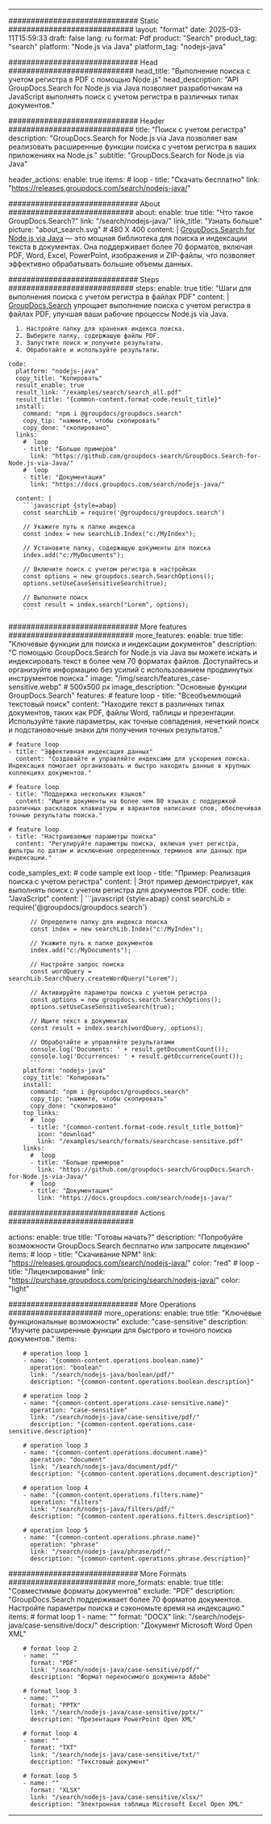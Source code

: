 
---
############################# Static ############################
layout: "format"
date:  2025-03-11T15:59:33
draft: false
lang: ru
format: Pdf
product: "Search"
product_tag: "search"
platform: "Node.js via Java"
platform_tag: "nodejs-java"

############################# Head ############################
head_title: "Выполнение поиска с учетом регистра в PDF с помощью Node.js"
head_description: "API GroupDocs.Search for Node.js via Java позволяет разработчикам на JavaScript выполнять поиск с учетом регистра в различных типах документов."

############################# Header ############################
title: "Поиск с учетом регистра" 
description: "GroupDocs.Search for Node.js via Java позволяет вам реализовать расширенные функции поиска с учетом регистра в ваших приложениях на Node.js."
subtitle: "GroupDocs.Search for Node.js via Java" 

header_actions:
  enable: true
  items:
    #  loop
    - title: "Скачать бесплатно"
      link: "https://releases.groupdocs.com/search/nodejs-java/"
      
############################# About ############################
about:
    enable: true
    title: "Что такое GroupDocs.Search?"
    link: "/search/nodejs-java/"
    link_title: "Узнать больше"
    picture: "about_search.svg" # 480 X 400
    content: |
       [GroupDocs.Search for Node.js via Java](/search/nodejs-java/) — это мощная библиотека для поиска и индексации текста в документах. Она поддерживает более 70 форматов, включая PDF, Word, Excel, PowerPoint, изображения и ZIP-файлы, что позволяет эффективно обрабатывать большие объемы данных.

############################# Steps ############################
steps:
    enable: true
    title: "Шаги для выполнения поиска с учетом регистра в файлах PDF"
    content: |
      [GroupDocs.Search](/search/nodejs-java/) упрощает выполнение поиска с учетом регистра в файлах PDF, улучшая ваши рабочие процессы Node.js via Java.
      
      1. Настройте папку для хранения индекса поиска.
      2. Выберите папку, содержащую файлы PDF.
      3. Запустите поиск и получите результаты.
      4. Обработайте и используйте результаты.
   
    code:
      platform: "nodejs-java"
      copy_title: "Копировать"
      result_enable: true
      result_link: "/examples/search/search_all.pdf"
      result_title: "{common-content.format-code.result_title}"
      install:
        command: "npm i @groupdocs/groupdocs.search"
        copy_tip: "нажмите, чтобы скопировать"
        copy_done: "скопировано"
      links:
        #  loop
        - title: "Больше примеров"
          link: "https://github.com/groupdocs-search/GroupDocs.Search-for-Node.js-via-Java/"
        #  loop
        - title: "Документация"
          link: "https://docs.groupdocs.com/search/nodejs-java/"
          
      content: |
        ```javascript {style=abap}
        const searchLib = require('@groupdocs/groupdocs.search')

        // Укажите путь к папке индекса
        const index = new searchLib.Index("c:/MyIndex");

        // Установите папку, содержащую документы для поиска
        index.add("c:/MyDocuments");

        // Включите поиск с учетом регистра в настройках
        const options = new groupdocs.search.SearchOptions();
        options.setUseCaseSensitiveSearch(true);

        // Выполните поиск
        const result = index.search("Lorem", options);
        ```            

############################# More features ############################
more_features:
  enable: true
  title: "Ключевые функции для поиска и индексации документов"
  description: "С помощью GroupDocs.Search for Node.js via Java вы можете искать и индексировать текст в более чем 70 форматах файлов. Доступайтесь и организуйте информацию без усилий с использованием продвинутых инструментов поиска."
  image: "/img/search/features_case-sensitive.webp" # 500x500 px
  image_description: "Основные функции GroupDocs.Search"
  features:
    # feature loop
    - title: "Всеобъемлющий текстовый поиск"
      content: "Находите текст в различных типах документов, таких как PDF, файлы Word, таблицы и презентации. Используйте такие параметры, как точные совпадения, нечеткий поиск и подстановочные знаки для получения точных результатов."

    # feature loop
    - title: "Эффективная индексация данных"
      content: "Создавайте и управляйте индексами для ускорения поиска. Индексация помогает организовать и быстро находить данные в крупных коллекциях документов."

    # feature loop
    - title: "Поддержка нескольких языков"
      content: "Ищите документы на более чем 80 языках с поддержкой различных раскладок клавиатуры и вариантов написания слов, обеспечивая точные результаты поиска."

    # feature loop
    - title: "Настраиваемые параметры поиска"
      content: "Регулируйте параметры поиска, включая учет регистра, фильтры по датам и исключение определенных терминов или данных при индексации."
      
  code_samples_ext:
    # code sample ext loop
    - title: "Пример: Реализация поиска с учетом регистра"
      content: |
        Этот пример демонстрирует, как выполнять поиск с учетом регистра для документов PDF.
      code:
        title: "JavaScript"
        content: |
          ```javascript {style=abap}
          const searchLib = require('@groupdocs/groupdocs.search')
          
          // Определите папку для индекса поиска
          const index = new searchLib.Index("c:/MyIndex");
              
          // Укажите путь к папке документов
          index.add("c:/MyDocuments");

          // Настройте запрос поиска
          const wordQuery = searchLib.SearchQuery.createWordQuery("Lorem");

          // Активируйте параметры поиска с учетом регистра
          const options = new groupdocs.search.SearchOptions();
          options.setUseCaseSensitiveSearch(true);

          // Ищите текст в документах
          const result = index.search(wordQuery, options);
          
          // Обработайте и управляйте результатами
          console.log('Documents: ' + result.getDocumentCount());
          console.log('Occurrences: ' + result.getOccurrenceCount());
          ```
        platform: "nodejs-java"
        copy_title: "Копировать"
        install:
          command: "npm i @groupdocs/groupdocs.search"
          copy_tip: "нажмите, чтобы скопировать"
          copy_done: "скопировано"
        top_links:
          #  loop
          - title: "{common-content.format-code.result_title_bottom}"
            icon: "download"
            link: "/examples/search/formats/searchcase-sensitive.pdf"
        links:
          #  loop
          - title: "Больше примеров"
            link: "https://github.com/groupdocs-search/GroupDocs.Search-for-Node.js-via-Java/"
          #  loop
          - title: "Документация"
            link: "https://docs.groupdocs.com/search/nodejs-java/"
            

            


############################# Actions ############################

actions:
  enable: true
  title: "Готовы начать?"
  description: "Попробуйте возможности GroupDocs.Search бесплатно или запросите лицензию"
  items:
    #  loop
    - title: "Скачивание NPM"
      link: "https://releases.groupdocs.com/search/nodejs-java/"
      color: "red"
        #  loop
    - title: "Лицензирование"
      link: "https://purchase.groupdocs.com/pricing/search/nodejs-java/"
      color: "light"


############################# More Operations #####################
more_operations:
    enable: true
    title: "Ключевые функциональные возможности"
    exclude: "case-sensitive"
    description: "Изучите расширенные функции для быстрого и точного поиска документов."
    items: 
          
        # operation loop 1
        - name: "{common-content.operations.boolean.name}"
          operation: "boolean"
          link: "/search/nodejs-java/boolean/pdf/"
          description: "{common-content.operations.boolean.description}"

        # operation loop 2
        - name: "{common-content.operations.case-sensitive.name}"
          operation: "case-sensitive"
          link: "/search/nodejs-java/case-sensitive/pdf/"
          description: "{common-content.operations.case-sensitive.description}"

        # operation loop 3
        - name: "{common-content.operations.document.name}"
          operation: "document"
          link: "/search/nodejs-java/document/pdf/"
          description: "{common-content.operations.document.description}"

        # operation loop 4
        - name: "{common-content.operations.filters.name}"
          operation: "filters"
          link: "/search/nodejs-java/filters/pdf/"
          description: "{common-content.operations.filters.description}"

        # operation loop 5
        - name: "{common-content.operations.phrase.name}"
          operation: "phrase"
          link: "/search/nodejs-java/phrase/pdf/"
          description: "{common-content.operations.phrase.description}"
          
        
          
############################# More Formats ########################
more_formats:
    enable: true
    title: "Совместимые форматы документов"
    exclude: "PDF"
    description: "GroupDocs.Search поддерживает более 70 форматов документов. Настройте параметры поиска и сэкономьте время на индексацию."
    items: 
        # format loop 1
        - name: ""
          format: "DOCX"
          link: "/search/nodejs-java/case-sensitive/docx/"
          description: "Документ Microsoft Word Open XML"
          
        # format loop 2
        - name: ""
          format: "PDF"
          link: "/search/nodejs-java/case-sensitive/pdf/"
          description: "Формат переносимого документа Adobe"
          
        # format loop 3
        - name: ""
          format: "PPTX"
          link: "/search/nodejs-java/case-sensitive/pptx/"
          description: "Презентация PowerPoint Open XML"

        # format loop 4
        - name: ""
          format: "TXT"
          link: "/search/nodejs-java/case-sensitive/txt/"
          description: "Текстовый документ"
          
        # format loop 5
        - name: ""
          format: "XLSX"
          link: "/search/nodejs-java/case-sensitive/xlsx/"
          description: "Электронная таблица Microsoft Excel Open XML"
  

---